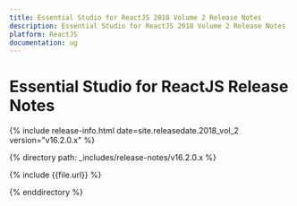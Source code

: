 ```yaml
---
title: Essential Studio for ReactJS 2018 Volume 2 Release Notes
description: Essential Studio for ReactJS 2018 Volume 2 Release Notes
platform: ReactJS
documentation: ug
---
```


# Essential Studio for ReactJS Release Notes

{% include release-info.html date=site.releasedate.2018_vol_2  version="v16.2.0.x" %} 

{% directory path: _includes/release-notes/v16.2.0.x %}

{% include {{file.url}} %}

{% enddirectory %}
